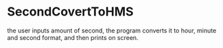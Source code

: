 # SecondCovertToHMS
the user inputs amount of second, the program converts it to hour, minute and second format, and then prints on screen.
